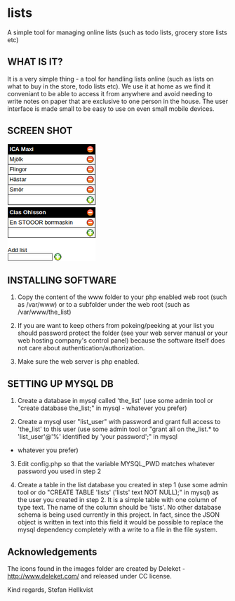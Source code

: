 lists
=====

A simple tool for managing online lists (such as todo lists, grocery
store lists etc) 



WHAT IS IT?
-----------
It is a very simple thing - a tool for handling lists online (such as
lists on what to buy in the store, todo lists etc). We use it at home
as we find it conveniant to be able to access it from anywhere and
avoid needing to write notes on paper that are exclusive to one person
in the house. The user interface is made small to be easy to use on even small
mobile devices. 

SCREEN SHOT
-----------
![screenshot](https://github.com/peffis/lists/blob/master/screenshot.png "Screenshot")


INSTALLING SOFTWARE
-------------------
1) Copy the content of the www folder to your php enabled web root (such
as /var/www) or to a subfolder under the web root (such as
/var/www/the_list)

2) If you are want to keep others from pokeing/peeking at your list
you should password protect the folder (see your web server manual or
your web hosting company's control panel) because the software itself
does not care about authentication/authorization. 

3) Make sure the web server is php enabled. 



SETTING UP MYSQL DB
-------------------

1) Create a database in mysql called 'the_list' (use some admin tool or
"create database the_list;" in mysql - whatever you prefer)

2) Create a mysql user "list_user" with password and grant full access to 
'the_list' to this user (use some admin tool or "grant all on
the_list.* to 'list_user'@'%' identified by 'your password';" in mysql
- whatever you prefer)

3) Edit config.php so that the variable MYSQL_PWD matches whatever
password you used in step 2

4) Create a table in the list database you created in step 1 (use some
admin tool or do "CREATE TABLE 'lists' ('lists' text NOT NULL);" in
mysql) as the user you created in step 2. It is a simple table with
one column of type text. The name of the column should be 'lists'. No
other database schema is being used currently in this project. In
fact, since the JSON object is written in text into this field it
would be possible to replace the mysql dependency completely with a
write to a file in the file system. 


Acknowledgements
----------------
The icons found in the images folder are created by Deleket - 
http://www.deleket.com/ and released under CC license. 



Kind regards,
Stefan Hellkvist